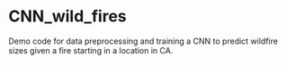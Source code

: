 # CNN_wild_fires
Demo code for data preprocessing and training a CNN to predict wildfire sizes given a fire starting in a location in CA.
